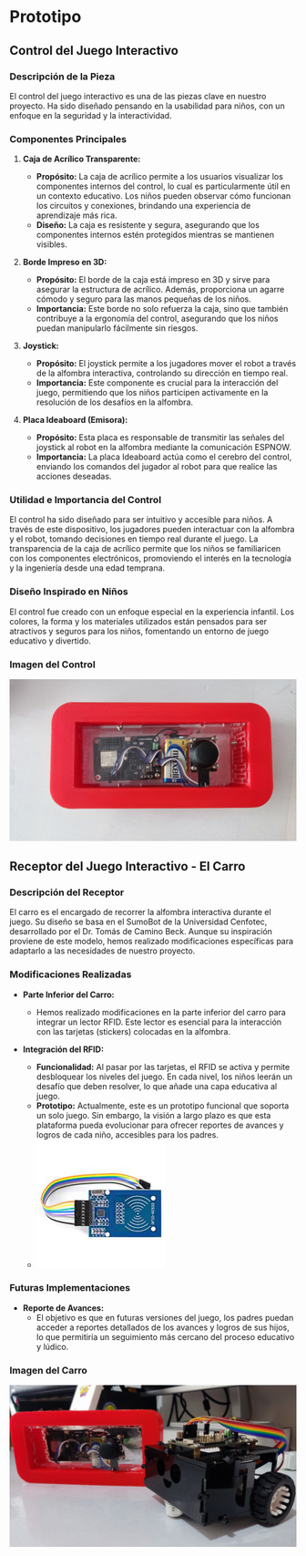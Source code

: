 # **Prototipo**

## **Control del Juego Interactivo**

### **Descripción de la Pieza**
El control del juego interactivo es una de las piezas clave en nuestro proyecto. Ha sido diseñado pensando en la usabilidad para niños, con un enfoque en la seguridad y la interactividad.

### **Componentes Principales**
1. **Caja de Acrílico Transparente:**
   - **Propósito:** La caja de acrílico permite a los usuarios visualizar los componentes internos del control, lo cual es particularmente útil en un contexto educativo. Los niños pueden observar cómo funcionan los circuitos y conexiones, brindando una experiencia de aprendizaje más rica.
   - **Diseño:** La caja es resistente y segura, asegurando que los componentes internos estén protegidos mientras se mantienen visibles.

2. **Borde Impreso en 3D:**
   - **Propósito:** El borde de la caja está impreso en 3D y sirve para asegurar la estructura de acrílico. Además, proporciona un agarre cómodo y seguro para las manos pequeñas de los niños.
   - **Importancia:** Este borde no solo refuerza la caja, sino que también contribuye a la ergonomía del control, asegurando que los niños puedan manipularlo fácilmente sin riesgos.

3. **Joystick:**
   - **Propósito:** El joystick permite a los jugadores mover el robot a través de la alfombra interactiva, controlando su dirección en tiempo real.
   - **Importancia:** Este componente es crucial para la interacción del juego, permitiendo que los niños participen activamente en la resolución de los desafíos en la alfombra.

4. **Placa Ideaboard (Emisora):**
   - **Propósito:** Esta placa es responsable de transmitir las señales del joystick al robot en la alfombra mediante la comunicación ESPNOW.
   - **Importancia:** La placa Ideaboard actúa como el cerebro del control, enviando los comandos del jugador al robot para que realice las acciones deseadas.

### **Utilidad e Importancia del Control**
El control ha sido diseñado para ser intuitivo y accesible para niños. A través de este dispositivo, los jugadores pueden interactuar con la alfombra y el robot, tomando decisiones en tiempo real durante el juego. La transparencia de la caja de acrílico permite que los niños se familiaricen con los componentes electrónicos, promoviendo el interés en la tecnología y la ingeniería desde una edad temprana.

### **Diseño Inspirado en Niños**
El control fue creado con un enfoque especial en la experiencia infantil. Los colores, la forma y los materiales utilizados están pensados para ser atractivos y seguros para los niños, fomentando un entorno de juego educativo y divertido.

### **Imagen del Control**
![Imagen del Control](https://github.com/ExpoCenfo/TechMakers/blob/main/Img/1.jpg)

## **Receptor del Juego Interactivo - El Carro**

### **Descripción del Receptor**
El carro es el encargado de recorrer la alfombra interactiva durante el juego. Su diseño se basa en el SumoBot de la Universidad Cenfotec, desarrollado por el Dr. Tomás de Camino Beck. Aunque su inspiración proviene de este modelo, hemos realizado modificaciones específicas para adaptarlo a las necesidades de nuestro proyecto.

### **Modificaciones Realizadas**
- **Parte Inferior del Carro:**
  - Hemos realizado modificaciones en la parte inferior del carro para integrar un lector RFID. Este lector es esencial para la interacción con las tarjetas (stickers) colocadas en la alfombra.
  
- **Integración del RFID:**
  - **Funcionalidad:** Al pasar por las tarjetas, el RFID se activa y permite desbloquear los niveles del juego. En cada nivel, los niños leerán un desafío que deben resolver, lo que añade una capa educativa al juego.
  - **Prototipo:** Actualmente, este es un prototipo funcional que soporta un solo juego. Sin embargo, la visión a largo plazo es que esta plataforma pueda evolucionar para ofrecer reportes de avances y logros de cada niño, accesibles para los padres.
  - ![Sensor RFID](https://github.com/ExpoCenfo/TechMakers/blob/main/Img/6.jpeg)

### **Futuras Implementaciones**
- **Reporte de Avances:**
  - El objetivo es que en futuras versiones del juego, los padres puedan acceder a reportes detallados de los avances y logros de sus hijos, lo que permitiría un seguimiento más cercano del proceso educativo y lúdico.

### **Imagen del Carro**
![Imagen del Carro](https://github.com/ExpoCenfo/TechMakers/blob/main/Img/4.jpg)


